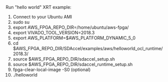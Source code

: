 Run "hello world" XRT example:
1. Connect to your Ubuntu AMI
2. sudo su
3. export AWS_FPGA_REPO_DIR=/home/ubuntu/aws-fpga/
4. export VIVADO_TOOL_VERSION=2018.3
5. export AWS_PLATFORM=$AWS_PLATFORM_DYNAMIC_5_0 
6. cd $AWS_FPGA_REPO_DIR/SDAccel/examples/aws/helloworld_ocl_runtime/2018.3/
7. source $AWS_FPGA_REPO_DIR/sdaccel_setup.sh
8. source $AWS_FPGA_REPO_DIR/sdaccel_runtime_setup.sh
9. fpga-clear-local-image -S0 (optional)
10. ./helloworld

